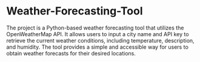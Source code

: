 # Weather-Forecasting-Tool
The project is a Python-based weather forecasting tool that utilizes the OpenWeatherMap API. It allows users to input a city name and API key to retrieve the current weather conditions, including temperature, description, and humidity. The tool provides a simple and accessible way for users to obtain weather forecasts for their desired locations.
